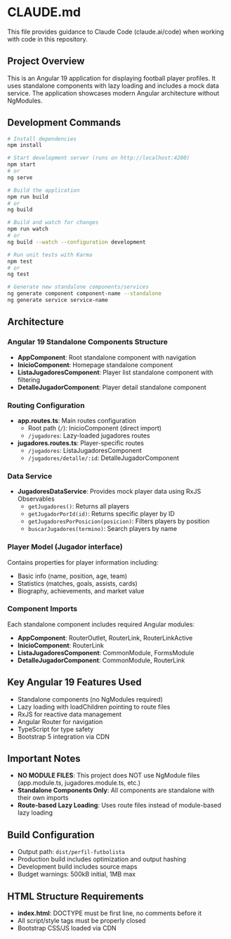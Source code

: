 # CLAUDE.md

This file provides guidance to Claude Code (claude.ai/code) when working with code in this repository.

## Project Overview

This is an Angular 19 application for displaying football player profiles. It uses standalone components with lazy loading and includes a mock data service. The application showcases modern Angular architecture without NgModules.

## Development Commands

```bash
# Install dependencies
npm install

# Start development server (runs on http://localhost:4200)
npm start
# or
ng serve

# Build the application
npm run build
# or
ng build

# Build and watch for changes
npm run watch
# or
ng build --watch --configuration development

# Run unit tests with Karma
npm test
# or
ng test

# Generate new standalone components/services
ng generate component component-name --standalone
ng generate service service-name
```

## Architecture

### Angular 19 Standalone Components Structure
- **AppComponent**: Root standalone component with navigation
- **InicioComponent**: Homepage standalone component
- **ListaJugadoresComponent**: Player list standalone component with filtering
- **DetalleJugadorComponent**: Player detail standalone component

### Routing Configuration
- **app.routes.ts**: Main routes configuration
  - Root path (`/`): InicioComponent (direct import)
  - `/jugadores`: Lazy-loaded jugadores routes
- **jugadores.routes.ts**: Player-specific routes
  - `/jugadores`: ListaJugadoresComponent
  - `/jugadores/detalle/:id`: DetalleJugadorComponent

### Data Service
- **JugadoresDataService**: Provides mock player data using RxJS Observables
  - `getJugadores()`: Returns all players
  - `getJugadorPorId(id)`: Returns specific player by ID
  - `getJugadoresPorPosicion(posicion)`: Filters players by position
  - `buscarJugadores(termino)`: Search players by name

### Player Model (Jugador interface)
Contains properties for player information including:
- Basic info (name, position, age, team)
- Statistics (matches, goals, assists, cards)
- Biography, achievements, and market value

### Component Imports
Each standalone component includes required Angular modules:
- **AppComponent**: RouterOutlet, RouterLink, RouterLinkActive
- **InicioComponent**: RouterLink
- **ListaJugadoresComponent**: CommonModule, FormsModule
- **DetalleJugadorComponent**: CommonModule, RouterLink

## Key Angular 19 Features Used
- Standalone components (no NgModules required)
- Lazy loading with loadChildren pointing to route files
- RxJS for reactive data management
- Angular Router for navigation
- TypeScript for type safety
- Bootstrap 5 integration via CDN

## Important Notes
- **NO MODULE FILES**: This project does NOT use NgModule files (app.module.ts, jugadores.module.ts, etc.)
- **Standalone Components Only**: All components are standalone with their own imports
- **Route-based Lazy Loading**: Uses route files instead of module-based lazy loading

## Build Configuration
- Output path: `dist/perfil-futbolista`
- Production build includes optimization and output hashing
- Development build includes source maps
- Budget warnings: 500kB initial, 1MB max

## HTML Structure Requirements
- **index.html**: DOCTYPE must be first line, no comments before it
- All script/style tags must be properly closed
- Bootstrap CSS/JS loaded via CDN